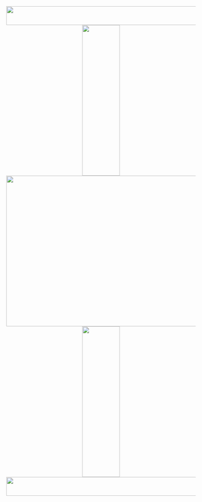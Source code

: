 <div class="header" align="center">
  <img src="https://user-images.githubusercontent.com/67630290/168925025-f1ed5c1a-f5fd-4e6b-a922-73e7fdbab9fb.gif" width="1000" height="50">
<!--   <img src="https://user-images.githubusercontent.com/67630290/168924359-6777012c-f2d9-4287-8639-bef0c71e7cce.png" width="1000" height="50">
   <img src="https://user-images.githubusercontent.com/67630290/168924365-d7b44115-3978-4385-9dbc-014b48f69448.png" width="1000" height="50">
  <img src="https://user-images.githubusercontent.com/67630290/168924370-11828832-b2a6-4ca2-b277-112dca6c3638.png" width="1000" height="50"> -->
<!--    <img src="https://user-images.githubusercontent.com/67630290/168914307-559339db-a9fa-48e2-a6e2-1b1c414c6727.png" width="1000" height="50"> -->
</div>
<div  class="body" align="center">
  <div class="main-image">
   <img src="https://user-images.githubusercontent.com/67630290/168918229-72f5319b-54aa-43a6-ba5a-eb68c712fa73.gif" width="100" height="400">
   <img src="https://user-images.githubusercontent.com/67630290/168921792-941b9c04-f4bf-4b9e-84ca-a956e98e44d3.jpg" width="600" height="400">
   <img src="https://user-images.githubusercontent.com/67630290/168918229-72f5319b-54aa-43a6-ba5a-eb68c712fa73.gif" width="100" height="400">
  </div> 
</div>  
<div class="header" align="center">
  <img src="https://user-images.githubusercontent.com/67630290/168925025-f1ed5c1a-f5fd-4e6b-a922-73e7fdbab9fb.gif" width="1000" height="50">
<!--    <img src="https://user-images.githubusercontent.com/67630290/168914307-559339db-a9fa-48e2-a6e2-1b1c414c6727.png" width="1000" height="50"> -->
</div>
